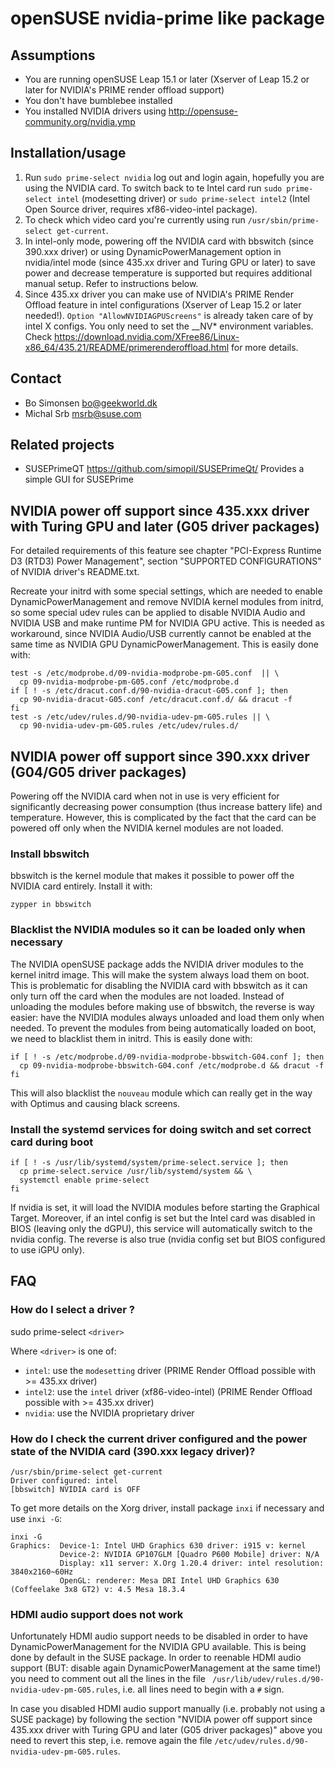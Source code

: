 openSUSE nvidia-prime like package
==================================

Assumptions
-----------

* You are running openSUSE Leap 15.1 or later (Xserver of Leap 15.2 or later for NVIDIA's PRIME render offload support)
* You don't have bumblebee installed
* You installed NVIDIA drivers using http://opensuse-community.org/nvidia.ymp

Installation/usage
------------------

1. Run `sudo prime-select nvidia` log out and login again, hopefully you are
   using the NVIDIA card. To switch back to te Intel card run `sudo prime-select intel` (modesetting driver) or 
   `sudo prime-select intel2` (Intel Open Source driver, requires xf86-video-intel package).
2. To check which video card you're currently using run `/usr/sbin/prime-select get-current`.
3. In intel-only mode, powering off the NVIDIA card with bbswitch (since 390.xxx driver) or using DynamicPowerManagement option in nvidia/intel mode  (since 435.xx driver and Turing GPU or later) to save power and decrease temperature is supported but requires additional manual setup. Refer to instructions below.
4. Since 435.xx driver you can make use of NVIDIA's PRIME Render Offload feature in intel configurations (Xserver of Leap 15.2 or later needed!). `Option "AllowNVIDIAGPUScreens"` is already taken care of by intel X configs. You only need to set the __NV* environment variables. Check <https://download.nvidia.com/XFree86/Linux-x86_64/435.21/README/primerenderoffload.html> for more details.

Contact
-------

* Bo Simonsen <bo@geekworld.dk>
* Michal Srb <msrb@suse.com>

Related projects
----------------

* SUSEPrimeQT <https://github.com/simopil/SUSEPrimeQt/> Provides a simple GUI for SUSEPrime

NVIDIA power off support since 435.xxx driver with Turing GPU and later (G05 driver packages)
----------------------------------------------------------------------------------------------

For detailed requirements of this feature see chapter "PCI-Express Runtime D3 (RTD3) Power Management", section "SUPPORTED CONFIGURATIONS" of NVIDIA driver's README.txt.

Recreate your initrd with some special settings, which are needed to enable DynamicPowerManagement and remove NVIDIA kernel modules from initrd, so some special udev rules can be applied to disable NVIDIA Audio and NVIDIA USB and make runtime PM for NVIDIA GPU active. This is needed as workaround, since NVIDIA Audio/USB currently cannot be enabled at the same time as NVIDIA GPU DynamicPowerManagement. This is easily done with:

```
test -s /etc/modprobe.d/09-nvidia-modprobe-pm-G05.conf  || \
  cp 09-nvidia-modprobe-pm-G05.conf /etc/modprobe.d
if [ ! -s /etc/dracut.conf.d/90-nvidia-dracut-G05.conf ]; then
  cp 90-nvidia-dracut-G05.conf /etc/dracut.conf.d/ && dracut -f
fi
test -s /etc/udev/rules.d/90-nvidia-udev-pm-G05.rules || \
  cp 90-nvidia-udev-pm-G05.rules /etc/udev/rules.d/
```

NVIDIA power off support since 390.xxx driver (G04/G05 driver packages)
-----------------------------------------------------------------------

Powering off the NVIDIA card when not in use is very efficient for significantly decreasing power consumption (thus increase battery life) and temperature. However, this is complicated by the fact that the card can be powered off
only when the NVIDIA kernel modules are not loaded.

### Install bbswitch

bbswitch is the kernel module that makes it possible to power off the NVIDIA card entirely.
Install it with:

```
zypper in bbswitch
```

### Blacklist the NVIDIA modules so it can be loaded only when necessary

The NVIDIA openSUSE package adds the NVIDIA driver modules to the kernel initrd image. This will make the system always load them on boot. This is problematic for disabling the NVIDIA card with bbswitch as it can only turn off the card when the modules are not loaded. Instead of unloading the modules before making use of bbswitch, the reverse is way easier: have the NVIDIA modules always unloaded and load them only when needed.
To prevent the modules from being automatically loaded on boot, we need to blacklist them in initrd.
This is easily done with:

```
if [ ! -s /etc/modprobe.d/09-nvidia-modprobe-bbswitch-G04.conf ]; then
  cp 09-nvidia-modprobe-bbswitch-G04.conf /etc/modprobe.d && dracut -f
fi
```

This will also blacklist the `nouveau` module which can really get in the way with Optimus and causing black screens.

### Install the systemd services for doing switch and set correct card during boot

```
if [ ! -s /usr/lib/systemd/system/prime-select.service ]; then
  cp prime-select.service /usr/lib/systemd/system && \
  systemctl enable prime-select
fi
```

If nvidia is set, it will load the NVIDIA modules before starting the Graphical Target.
Moreover, if an intel config is set but the Intel card was disabled in BIOS (leaving only the dGPU), this service will automatically switch to the nvidia config.
The reverse is also true (nvidia config set but BIOS configured to use iGPU only).


## FAQ

### How do I select a driver ?

sudo prime-select `<driver>`

Where `<driver>` is one of:

- `intel`: use the `modesetting` driver (PRIME Render Offload possible with >= 435.xx driver)
- `intel2`: use the `intel` driver (xf86-video-intel) (PRIME Render Offload possible with >= 435.xx driver)
- `nvidia`: use the NVIDIA proprietary driver


### How do I check the current driver configured and the power state of the NVIDIA card (390.xxx legacy driver)?

```
/usr/sbin/prime-select get-current
Driver configured: intel
[bbswitch] NVIDIA card is OFF
```

To get more details on the Xorg driver, install package `inxi` if necessary and use `inxi -G`:

```
inxi -G
Graphics:  Device-1: Intel UHD Graphics 630 driver: i915 v: kernel 
           Device-2: NVIDIA GP107GLM [Quadro P600 Mobile] driver: N/A 
           Display: x11 server: X.Org 1.20.4 driver: intel resolution: 3840x2160~60Hz 
           OpenGL: renderer: Mesa DRI Intel UHD Graphics 630 (Coffeelake 3x8 GT2) v: 4.5 Mesa 18.3.4
```

### HDMI audio support does not work

Unfortunately HDMI audio support needs to be disabled in order to have DynamicPowerManagement for the NVIDIA GPU available. This is being done by default in the SUSE package. In order to reenable HDMI audio support (BUT: disable again DynamicPowerManagement at the same time!) you need to comment out all the lines in the file ` /usr/lib/udev/rules.d/90-nvidia-udev-pm-G05.rules`, i.e. all lines need to begin with a `#` sign.

In case you disabled HDMI audio support manually (i.e. probably not using a SUSE package) by following the section "NVIDIA power off support since 435.xxx driver with Turing GPU and later (G05 driver packages)" above you need to revert this step, i.e. remove again the file `/etc/udev/rules.d/90-nvidia-udev-pm-G05.rules`.

